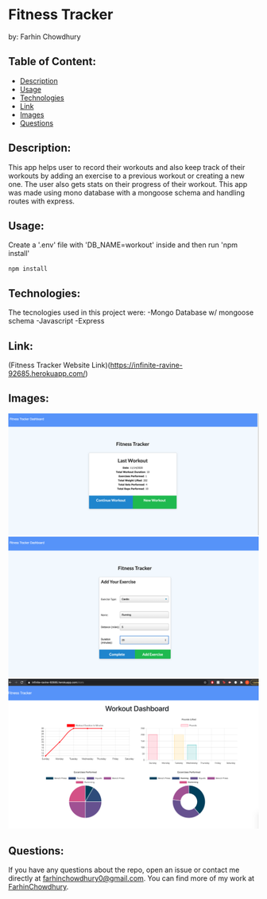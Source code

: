 # Fitness Tracker
by: Farhin Chowdhury


## Table of Content:

* [Description](*description)
* [Usage](#usage)
* [Technologies](#techologies)
* [Link](#link)
* [Images](#images)
* [Questions](#questions)

## Description:

 This app helps user to record their workouts and also keep track of their workouts by adding an exercise to a previous workout or creating a new one. The user also gets stats on their progress of their workout. This app was made using mono database with a mongoose schema and handling routes with express.



## Usage:

Create a '.env' file with 'DB_NAME=workout' inside and then run 'npm install'



    npm install


## Technologies:
The tecnologies used in this project were:
-Mongo Database w/ mongoose schema
-Javascript
-Express


## Link:

(Fitness Tracker Website Link)(https://infinite-ravine-92685.herokuapp.com/)

## Images:

![homepage](/images/homepage.png)
![new-exercise](/images/newexercise.png)
![stats](/images/stats.png)

## Questions:

If you have any questions about the repo, open an issue or contact me directly at farhinchowdhury0@gmail.com. You can find more of my work at [FarhinChowdhury](https://github.com/FarhinChowdhury).